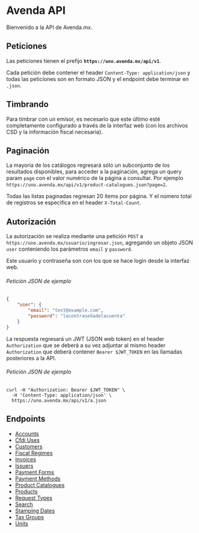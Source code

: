 Avenda API
==================

Bienvenido a la API de Avenda.mx.

Peticiones
----------

Las peticiones tienen el prefijo **`https://uno.avenda.mx/api/v1`**.

Cada petición debe contener el header `Content-Type: application/json` y todas las peticiones son en formato JSON y el endpoint debe terminar en `.json`.

Timbrando
---------

Para timbrar con un emisor, es necesario que este último esté completamente configurado a través de la interfaz web (con los archivos CSD y la información fiscal necesaria).

Paginación
----------

La mayoría de los catálogos regresará sólo un subconjunto de los resultados disponibles, para acceder a la paginación, agrega un query param `page` con el valor numérico de la página a consultar. Por ejemplo `https://uno.avenda.mx/api/v1/product-catalogues.json?page=2`.

Todas las listas paginadas regresan 20 ítems por página. Y el número total de registros se especifica en el header `X-Total-Count`.

Autorización
-------------

La autorización se realiza mediante una petición `POST` a `https://uno.avenda.mx/usuario/ingresar.json`, agregando un objeto JSON `user` conteniendo los parámetros `email` y `password`.

Este usuario y contraseña son con los que se hace login desde la interfaz web.

###### Petición JSON de ejemplo
```json
{
    "user": {
        "email": "test@example.com",
        "password": "lacontraseñadelacuenta"
    }
}
```

La respuesta regresará un JWT (JSON web token) en el header `Authorization` que se deberá a su vez adjuntar al mismo header `Authorization` que deberá contener `Bearer $JWT_TOKEN` en las llamadas posteriores a la API.

###### Petición JSON de ejemplo
``` shell
curl -H "Authorization: Bearer $JWT_TOKEN" \
  -H 'Content-Type: application/json' \
  https://uno.avenda.mx/api/v1/a.json
```


Endpoints
----------------
- [Accounts](https://github.com/avendaMX/api-doc/blob/master/sections/accounts.md#accounts)
- [Cfdi Uses](https://github.com/avendaMX/api-doc/blob/master/sections/cfdi_uses.md#cfdi_uses)
- [Customers](https://github.com/avendaMX/api-doc/blob/master/sections/customers.md#customers)
- [Fiscal Regimes](https://github.com/avendaMX/api-doc/blob/master/sections/fiscal_regimes.md#fiscal_regimes)
- [Invoices](https://github.com/avendaMX/api-doc/blob/master/sections/invoices.md#invoices)
- [Issuers](https://github.com/avendaMX/api-doc/blob/master/sections/issuers.md#issuers)
- [Payment Forms](https://github.com/avendaMX/api-doc/blob/master/sections/payment_forms.md#payment_forms) 
- [Payment Methods](https://github.com/avendaMX/api-doc/blob/master/sections/payment_methods.md#payment_methods)
- [Product Catalogues](https://github.com/avendaMX/api-doc/blob/master/sections/product_catalogues.md#product_catalogues)
- [Products](https://github.com/avendaMX/api-doc/blob/master/sections/products.md#products)
- [Request Types](https://github.com/avendaMX/api-doc/blob/master/sections/request_types.md#request_types)
- [Search](https://github.com/avendaMX/api-doc/blob/master/sections/search.md#search)
- [Stamping Dates](https://github.com/avendaMX/api-doc/blob/master/sections/stamping_dates.md#stamping_dates)
- [Tax Groups](https://github.com/avendaMX/api-doc/blob/master/sections/tax_groups.md#tax_groups)
- [Units](https://github.com/avendaMX/api-doc/blob/master/sections/units.md#units)

